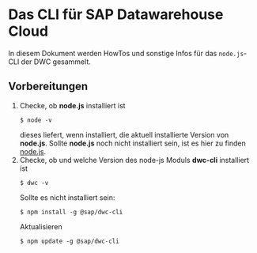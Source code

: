# Das CLI für SAP Datawarehouse Cloud

In diesem Dokument werden HowTos und sonstige Infos für das `node.js`-CLI der DWC gesammelt.

## Vorbereitungen
1. Checke, ob **node.js** installiert ist
   ~~~
   $ node -v
   ~~~
   dieses liefert, wenn installiert, die aktuell installierte Version von **node.js**.
   Sollte **node.js** noch nicht installiert sein, ist es hier zu finden
   [node.js](https://nodejs.org/en/).
2. Checke, ob und welche Version des node-js Moduls **dwc-cli** installiert ist
   ~~~
   $ dwc -v
   ~~~
   Sollte es nicht installiert sein:
   ~~~
   $ npm install -g @sap/dwc-cli
   ~~~
   Aktualisieren
   ~~~
   $ npm update -g @sap/dwc-cli
   ~~~
   